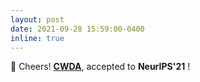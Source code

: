 ```yaml
---
layout: post
date: 2021-09-28 15:59:00-0400
inline: true
---
```


🥳 Cheers! <strong>[CWDA](https://arxiv.org/abs/2004.11627)</strong>,
 accepted to <b>NeurIPS'21</b> ! 
